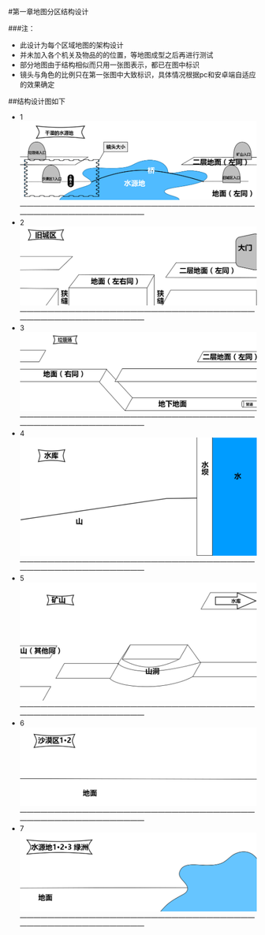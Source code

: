 #第一章地图分区结构设计

###注：
* 此设计为每个区域地图的架构设计
* 并未加入各个机关及物品的的位置，等地图成型之后再进行测试
* 部分地图由于结构相似而只用一张图表示，都已在图中标识
* 镜头与角色的比例只在第一张图中大致标识，具体情况根据pc和安卓端自适应的效果确定

##结构设计图如下
* 1
![](https://github.com/Auir/RetrieveMyself/blob/master/Resources/pics/con1.jpg)
————————————————————————————————————————————————————
* 2
![](https://github.com/Auir/RetrieveMyself/blob/master/Resources/pics/con2.jpg)
————————————————————————————————————————————————————
* 3
![](https://github.com/Auir/RetrieveMyself/blob/master/Resources/pics/con3.jpg)
————————————————————————————————————————————————————
* 4
![](https://github.com/Auir/RetrieveMyself/blob/master/Resources/pics/con4.jpg)
————————————————————————————————————————————————————
* 5
![](https://github.com/Auir/RetrieveMyself/blob/master/Resources/pics/con5.jpg)
————————————————————————————————————————————————————
* 6
![](https://github.com/Auir/RetrieveMyself/blob/master/Resources/pics/con6.jpg)
————————————————————————————————————————————————————
* 7
![](https://github.com/Auir/RetrieveMyself/blob/master/Resources/pics/con7.jpg)
————————————————————————————————————————————————————
